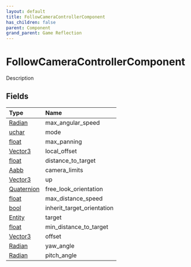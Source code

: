 ```yaml
---
layout: default
title: FollowCameraControllerComponent
has_children: false
parent: Component
grand_parent: Game Reflection
---
```

# FollowCameraControllerComponent
Description 

## Fields

| Type | Name |
|:-------------|:--------------|
| [Radian](/docs/game-reflection/classes/radian) | max_angular_speed |
| [uchar](/docs/game-reflection/enums/uchar) | mode |
| [float](/docs/game-reflection/components/float) | max_panning |
| [Vector3](/docs/game-reflection/classes/vector3) | local_offset |
| [float](/docs/game-reflection/components/float) | distance_to_target |
| [Aabb](/docs/game-reflection/components/aabb) | camera_limits |
| [Vector3](/docs/game-reflection/classes/vector3) | up |
| [Quaternion](/docs/game-reflection/classes/quaternion) | free_look_orientation |
| [float](/docs/game-reflection/components/float) | max_distance_speed |
| [bool](/docs/game-reflection/components/bool) | inherit_target_orientation |
| [Entity](/docs/game-reflection/classes/entity) | target |
| [float](/docs/game-reflection/components/float) | min_distance_to_target |
| [Vector3](/docs/game-reflection/classes/vector3) | offset |
| [Radian](/docs/game-reflection/classes/radian) | yaw_angle |
| [Radian](/docs/game-reflection/classes/radian) | pitch_angle |

